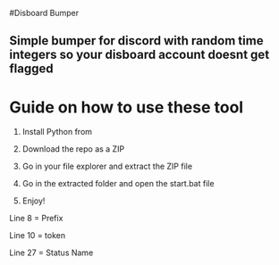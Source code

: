 #Disboard Bumper  

## Simple bumper for discord with random time integers so your disboard account doesnt get flagged 

# Guide on how to use these tool 
 
1. Install Python from 
 
2. Download the repo as a ZIP

3. Go in your file explorer and extract the ZIP file

4. Go in the extracted folder and open the start.bat file

5. Enjoy!  
   
Line 8 = Prefix  
 
Line 10 = token 
  
Line 27 = Status Name 